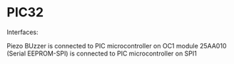 # PIC32

Interfaces:

Piezo BUzzer is connected to PIC microcontroller on OC1 module
25AA010 (Serial EEPROM-SPI) is connected to PIC microcontroller on SPI1

